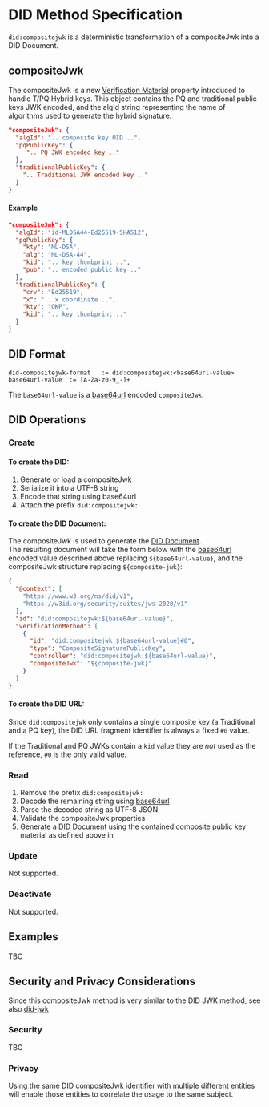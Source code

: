 # DID Method Specification

`did:compositejwk` is a deterministic transformation of a compositeJwk into a DID Document.

## compositeJwk

The compositeJwk is a new [Verification Material](https://www.w3.org/TR/did-core/#verification-material) property introduced to handle T/PQ Hybrid keys.
This object contains the PQ and traditional public keys JWK encoded, and the algId string representing the name of algorithms used to generate the hybrid signature.


```json
"compositeJwk": {
  "algId": ".. composite key OID ..",
  "pqPublicKey": {
     ".. PQ JWK encoded key .."
  },
  "traditionalPublicKey": {
    ".. Traditional JWK encoded key .."
  }
}
```

#### Example
```json
"compositeJwk": {
  "algId": "id-MLDSA44-Ed25519-SHA512",
  "pqPublicKey": {
    "kty": "ML-DSA",
    "alg": "ML-DSA-44",
    "kid": ".. key thumbprint ..",
    "pub": ".. encoded public key .."
  },
  "traditionalPublicKey": {
    "crv": "Ed25519",
    "x": ".. x coordinate ..",
    "kty": "OKP",
    "kid": ".. key thumbprint .."
  }
}
```

## DID Format

```
did-compositejwk-format   := did:compositejwk:<base64url-value>
base64url-value  := [A-Za-z0-9_-]+
```

The `base64url-value` is a [base64url](https://datatracker.ietf.org/doc/html/rfc4648#section-5) encoded `compositeJwk`.


## DID Operations

### Create

#### To create the DID:

1. Generate or load a compositeJwk
1. Serialize it into a UTF-8 string
1. Encode that string using base64url
1. Attach the prefix `did:compositejwk:`

#### To create the DID Document:

The compositeJwk is used to generate the [DID Document](https://www.w3.org/TR/did-core/#dfn-did-documents).  
The resulting document will take the form below with the [base64url](https://datatracker.ietf.org/doc/html/rfc4648#section-5) encoded value 
described above replacing `${base64url-value}`, and the compositeJwk structure replacing `${composite-jwk}`:
```json
{
  "@context": [
    "https://www.w3.org/ns/did/v1",
    "https://w3id.org/security/suites/jws-2020/v1"
  ],
  "id": "did:compositejwk:${base64url-value}",
  "verificationMethod": [
    {
      "id": "did:compositejwk:${base64url-value}#0",
      "type": "CompositeSignaturePublicKey",
      "controller": "did:compositejwk:${base64url-value}",
      "compositeJwk": "${composite-jwk}"
    }
  ]
}
```


#### To create the DID URL:

Since `did:compositejwk` only contains a single composite key (a Traditional and a PQ key), the DID URL fragment identifier is always a fixed `#0` value.

If the Traditional and PQ JWKs contain a `kid` value they are _not_ used as the reference, `#0` is the only valid value.


### Read

1. Remove the prefix `did:compositejwk:`
2. Decode the remaining string using [base64url](https://datatracker.ietf.org/doc/html/rfc4648#section-5)
3. Parse the decoded string as UTF-8 JSON
4. Validate the compositeJwk properties
5. Generate a DID Document using the contained composite public key material as defined above in 

### Update

Not supported.

### Deactivate

Not supported.

## Examples
TBC

## Security and Privacy Considerations

Since this compositeJwk method is very similar to the DID JWK method, see also [did-jwk](https://github.com/quartzjer/did-jwk/blob/main/spec.md#security-and-privacy-considerations)

### Security
TBC

### Privacy

Using the same DID compositeJwk identifier with multiple different entities will enable those entities to correlate the usage to the same subject.
